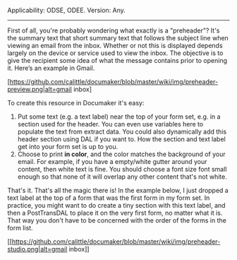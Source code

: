 Applicability: ODSE, ODEE. Version: Any.
***
First of all, you're probably wondering what exactly is a "preheader"? It's the summary text that short summary text that follows the subject line when viewing an email from the inbox. Whether or not this is displayed depends largely on the device or service used to view the inbox. The objective is to give the recipient some idea of what the message contains prior to opening it. Here’s an example in Gmail.

[https://github.com/calittle/documaker/blob/master/wiki/img/preheader-preview.png|alt=gmail inbox]

To create this resource in Documaker it's easy:
1. Put some text (e.g. a text label) near the top of your form set, e.g. in a section used for the header. You can even use variables here to populate the text from extract data. You could also dynamically add this header section using DAL if you want to. How the section and text label get into your form set is up to you. 
1. Choose to print **in color**, and the color matches the background of your email. For example, if you have a empty/white gutter around your content, then white text is fine. You should choose a font size font small enough so that none of it will overlap any other content that's not white. 

That's it. That's all the magic there is! In the example below, I just dropped a text label at the top of a form that was the first form in my form set. In practice, you might want to do create a tiny section with this text label, and then a PostTransDAL to place it on the very first form, no matter what it is. That way you don't have to be concerned with the order of the forms in the form list. 

[[https://github.com/calittle/documaker/blob/master/wiki/img/preheader-studio.png|alt=gmail inbox]]
